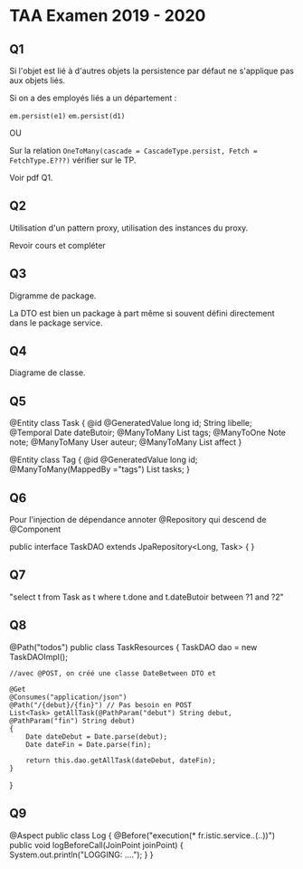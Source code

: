 # TAA Examen 2019 - 2020

## Q1

Si l'objet est lié à d'autres objets la persistence par défaut ne s'applique pas aux objets liés.

Si on a des employés liés a un département :


``em.persist(e1)`` ``em.persist(d1)``

OU

Sur la relation ``OneToMany(cascade = CascadeType.persist, Fetch = FetchType.E???)`` vérifier sur le TP.

Voir pdf Q1.

## Q2

Utilisation d'un pattern proxy, utilisation des instances du proxy.

Revoir cours et compléter

## Q3

Digramme de package.

La DTO est bien un package à part même si souvent défini directement dans le package service.

## Q4

Diagrame de classe.

## Q5

@Entity
class Task
{
	@id
	@GeneratedValue
	long id;
	String libelle;
	@Temporal
	Date dateButoir;
	@ManyToMany
	List<Tag> tags;
	@ManyToOne
	Note note;
	@ManyToMany
	User auteur;
	@ManyToMany
	List<User> affect
}

@Entity
class Tag
{
	@id
	@GeneratedValue
	long id;
	@ManyToMany(MappedBy ="tags")
	List<Task> tasks;
}

## Q6

Pour l'injection de dépendance annoter @Repository qui descend de @Component

public interface TaskDAO extends JpaRepository<Long, Task>
{ }

## Q7

"select t from Task as t where t.done and t.dateButoir between ?1 and ?2"

## Q8

@Path("todos")
public class TaskResources
{
	TaskDAO dao = new TaskDAOImpl();
	
	//avec @POST, on créé une classe DateBetween DTO et
	
	@Get
	@Consumes("application/json")
	@Path("/{debut}/{fin}") // Pas besoin en POST
	List<Task> getAllTask(@PathParam("debut") String debut, @PathParam("fin") String debut)
	{
		Date dateDebut = Date.parse(debut);
		Date dateFin = Date.parse(fin);
		
		return this.dao.getAllTask(dateDebut, dateFin);
	}
}

## Q9

@Aspect
public class Log
{
	@Before("execution(* fr.istic.service.*.*(..))")
	public void logBeforeCall(JoinPoint joinPoint)
    {
        System.out.println("LOGGING: ....");
    }
}

